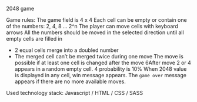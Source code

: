 2048 game

Game rules:
The game field is 4 x 4
Each cell can be empty or contain one of the numbers: 2, 4, 8 ... 2^n
The player can move cells with keyboard arrows
All the numbers should be moved in the selected direction until all empty cells are filled in
   - 2 equal cells merge into a doubled number
   - The merged cell can’t be merged twice during one move
The move is possible if at least one cell is changed after the move
6After move 2 or 4 appears in a random empty cell. 4 probability is 10%
When 2048 value is displayed in any cell, win message appears.
The `game over` message appears if there are no more available moves.

Used technology stack: Javascript / HTML / CSS / SASS
